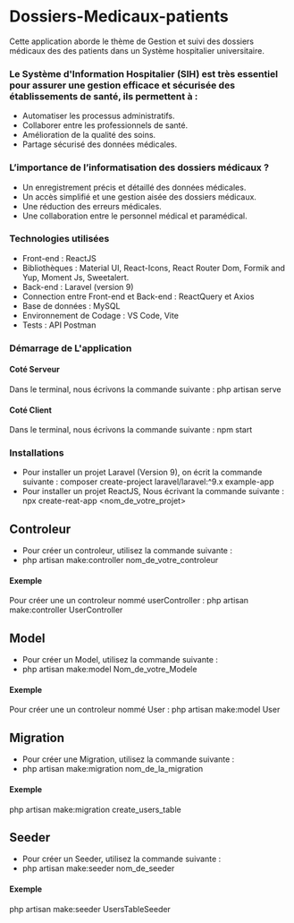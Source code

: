 # Dossiers-Medicaux-patients
Cette application aborde le thème de Gestion et suivi des dossiers médicaux des des patients dans un Système hospitalier universitaire. 
### Le Système d'Information Hospitalier (SIH) est très essentiel pour assurer une gestion efficace et sécurisée des établissements de santé, ils permettent à :  
-	Automatiser les processus administratifs. 
-	Collaborer entre les professionnels de santé.
-	Amélioration de la qualité des soins. 
-	Partage sécurisé des données médicales. 
### L’importance de l’informatisation des dossiers médicaux ? 
-	Un enregistrement précis et détaillé des données médicales.
-	Un accès simplifié et une gestion aisée des dossiers médicaux.
-	Une réduction des erreurs médicales.
-	Une collaboration entre le personnel médical et paramédical.
### Technologies utilisées
- Front-end : ReactJS
- Bibliothèques : Material UI, React-Icons, React Router Dom, Formik and Yup, Moment Js, Sweetalert. 
- Back-end : Laravel (version 9)
- Connection entre Front-end et Back-end : ReactQuery et Axios
- Base de données : MySQL
- Environnement de Codage : VS Code, Vite
- Tests : API Postman

### Démarrage de L'application 
#### Coté Serveur 
Dans le terminal, nous écrivons la commande suivante : php artisan serve
#### Coté Client 
Dans le terminal, nous écrivons la commande suivante : npm start

### Installations 
- Pour installer un projet Laravel (Version 9), on écrit la commande suivante : composer create-project laravel/laravel:^9.x  example-app
- Pour installer un projet ReactJS, Nous écrivant la commande suivante : npx create-reat-app <nom_de_votre_projet>

## Controleur
- Pour créer un controleur, utilisez la commande suivante : 
- php  artisan  make:controller  nom_de_votre_controleur
  
#### Exemple
Pour créer une un controleur nommé userController : php artisan make:controller UserController

## Model 
- Pour créer un Model, utilisez la commande suivante : 
- php artisan make:model Nom_de_votre_Modele

#### Exemple
Pour créer une un controleur nommé User : php artisan make:model User


## Migration
- Pour créer une Migration, utilisez la commande suivante : 
- php artisan make:migration nom_de_la_migration

#### Exemple
php artisan make:migration create_users_table

## Seeder
- Pour créer un Seeder, utilisez la commande suivante : 
- php artisan make:seeder nom_de_seeder

#### Exemple
php artisan make:seeder UsersTableSeeder


